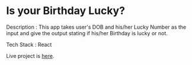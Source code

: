 # Is your Birthday Lucky?
Description : This app takes user's DOB and his/her Lucky Number as the input and give the output stating if his/her Birthday is lucky or not. 

Tech Stack : React

Live project is [here](https://mark11-luckybirthdayapp.netlify.app/).
